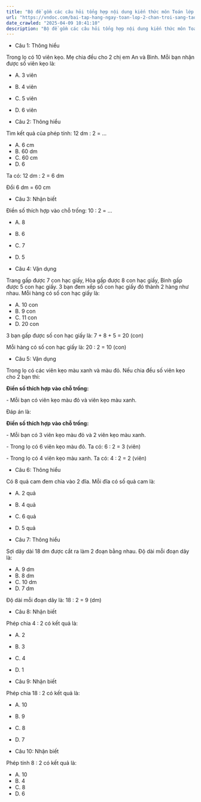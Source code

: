 ```yaml
---
title: "Bộ đề gồm các câu hỏi tổng hợp nội dung kiến thức môn Toán lớp 2 đã học ở Tuần 21 trong chương trình Toán lớp 2 Tập 2 Chân trời sáng tạo, giúp các em ôn tập và luyện giải các dạng bài tập Toán lớp 2. Mời các em cùng luyện tập."
url: "https://vndoc.com/bai-tap-hang-ngay-toan-lop-2-chan-troi-sang-tao-tuan-21-thu-5-335813"
date_crawled: "2025-04-09 10:41:10"
description: "Bộ đề gồm các câu hỏi tổng hợp nội dung kiến thức môn Toán lớp 2 đã học ở Tuần 21 trong chương trình Toán lớp 2 Tập 2 Chân trời sáng tạo, giúp các em ôn tập và luyện giải các dạng bài tập Toán lớp 2. Mời các em cùng luyện tập."
---
```


* Câu 1:  Thông hiểu

Trong lọ có 10 viên kẹo. Mẹ chia đều cho 2 chị em An và Bình. Mỗi bạn nhận được số viên kẹo là:

  * A. 3 viên 
  * B. 4 viên 
  * C. 5 viên 
  * D. 6 viên 



* Câu 2:  Thông hiểu

Tìm kết quả của phép tính: 12 dm : 2 = ...

  * A. 6 cm 
  * B. 60 dm 
  * C. 60 cm 
  * D. 6 



Ta có: 12 dm : 2 = 6 dm

Đổi 6 dm = 60 cm

* Câu 3:  Nhận biết

Điền số thích hợp vào chỗ trống: 10 : 2 = ...

  * A. 8 
  * B. 6 
  * C. 7 
  * D. 5 



* Câu 4:  Vận dụng

Trang gấp được 7 con hạc giấy, Hòa gấp được 8 con hạc giấy, Bình gấp được 5 con hạc giấy. 3 bạn đem xếp số con hạc giấy đó thành 2 hàng như nhau. Mỗi hàng có số con hạc giấy là:

  * A. 10 con 
  * B. 9 con 
  * C. 11 con 
  * D. 20 con 



3 bạn gấp được số con hạc giấy là: 7 + 8 + 5 = 20 (con)

Mỗi hàng có số con hạc giấy là: 20 : 2 = 10 (con)

* Câu 5:  Vận dụng

Trong lọ có các viên kẹo màu xanh và màu đỏ. Nếu chia đều số viên kẹo cho 2 bạn thì:

**Điền số thích hợp vào chỗ trống:**

\- Mỗi bạn có  viên kẹo màu đỏ và  viên kẹo màu xanh.

Đáp án là:

**Điền số thích hợp vào chỗ trống:**

\- Mỗi bạn có 3 viên kẹo màu đỏ và 2 viên kẹo màu xanh.

\- Trong lọ có 6 viên kẹo màu đỏ. Ta có: 6 : 2 = 3 (viên)

\- Trong lọ có 4 viên kẹo màu xanh. Ta có: 4 : 2 = 2 (viên)

* Câu 6:  Thông hiểu

Có 8 quả cam đem chia vào 2 đĩa. Mỗi đĩa có số quả cam là:

  * A. 2 quả 
  * B. 4 quả 
  * C. 6 quả 
  * D. 5 quả 



* Câu 7:  Thông hiểu

Sợi dây dài 18 dm được cắt ra làm 2 đoạn bằng nhau. Độ dài mỗi đoạn dây là:

  * A. 9 dm 
  * B. 8 dm 
  * C. 10 dm 
  * D. 7 dm 



Độ dài mỗi đoạn dây là: 18 : 2 = 9 (dm)

* Câu 8:  Nhận biết

Phép chia 4 : 2 có kết quả là:

  * A. 2 
  * B. 3 
  * C. 4 
  * D. 1 



* Câu 9:  Nhận biết

Phép chia 18 : 2 có kết quả là:

  * A. 10 
  * B. 9 
  * C. 8 
  * D. 7 



* Câu 10:  Nhận biết

Phép tính 8 : 2 có kết quả là:

  * A. 10 
  * B. 4 
  * C. 8 
  * D. 6 


